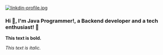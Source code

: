 [![linkdin-profile.jpg](https://i.postimg.cc/Wp6zZ2VT/linkdin-profile.jpg)](https://postimg.cc/Rqhv5xqD)


### Hi 👋, I'm Java Programmer!, a Backend developer and a tech enthusiast! 🫣

**This text is bold.**

*This text is italic.*


